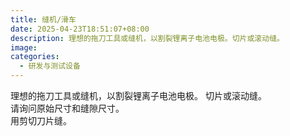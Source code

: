 ```yaml
---
title: 缝机/滑车
date: 2025-04-23T18:51:07+08:00
description: 理想的拖刀工具或缝机，以割裂锂离子电池电极。切片或滚动缝。
image: 
categories:
  - 研发与测试设备
---
```


理想的拖刀工具或缝机，以割裂锂离子电池电极。  切片或滚动缝。<br/>请询问原始尺寸和缝隙尺寸。<br/>用剪切刀片缝。
